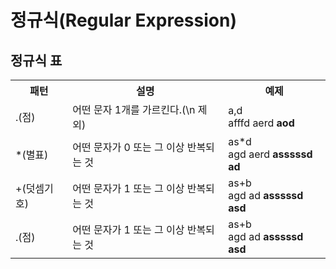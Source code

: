 # 정규식(Regular Expression)
## 정규식 표
<table>
    <tr>
    	<th>패턴</th>
        <th>설명</th>
        <th>예제</th>
    </tr>
    <tr>
    	<td>.(점)</td>
        <td>어떤 문자 1개를 가르킨다.(\n 제외)</td>
        <td>a,d<br>
        	afffd aerd <b>aod</b>
        </td>
    </tr>
    <tr>
    	<td>*(별표)</td>
        <td>어떤 문자가 0 또는 그 이상 반복되는 것</td>
        <td>as*d<br>
        	agd aerd <b>asssssd ad</b>
        </td>
    </tr>
    <tr>
        <td>+(덧셈기호)</td>
        <td>어떤 문자가 1 또는 그 이상 반복되는 것</td>
        <td>as+b<br>
            agd ad <b>asssssd asd</b>
        </td>
    </tr>
    <tr>
        <td>.(점)</td>
        <td>어떤 문자가 1 또는 그 이상 반복되는 것</td>
        <td>as+b<br>
            agd ad <b>asssssd asd</b>
        </td>
    </tr>
</table>
